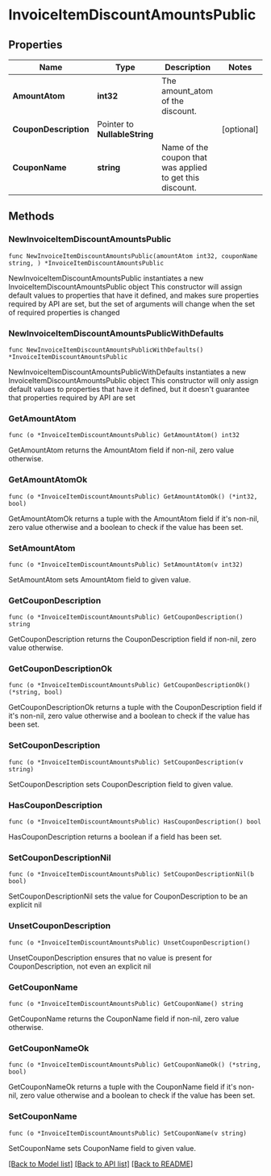 # InvoiceItemDiscountAmountsPublic

## Properties

Name | Type | Description | Notes
------------ | ------------- | ------------- | -------------
**AmountAtom** | **int32** | The amount_atom of the discount. | 
**CouponDescription** | Pointer to **NullableString** |  | [optional] 
**CouponName** | **string** | Name of the coupon that was applied to get this discount. | 

## Methods

### NewInvoiceItemDiscountAmountsPublic

`func NewInvoiceItemDiscountAmountsPublic(amountAtom int32, couponName string, ) *InvoiceItemDiscountAmountsPublic`

NewInvoiceItemDiscountAmountsPublic instantiates a new InvoiceItemDiscountAmountsPublic object
This constructor will assign default values to properties that have it defined,
and makes sure properties required by API are set, but the set of arguments
will change when the set of required properties is changed

### NewInvoiceItemDiscountAmountsPublicWithDefaults

`func NewInvoiceItemDiscountAmountsPublicWithDefaults() *InvoiceItemDiscountAmountsPublic`

NewInvoiceItemDiscountAmountsPublicWithDefaults instantiates a new InvoiceItemDiscountAmountsPublic object
This constructor will only assign default values to properties that have it defined,
but it doesn't guarantee that properties required by API are set

### GetAmountAtom

`func (o *InvoiceItemDiscountAmountsPublic) GetAmountAtom() int32`

GetAmountAtom returns the AmountAtom field if non-nil, zero value otherwise.

### GetAmountAtomOk

`func (o *InvoiceItemDiscountAmountsPublic) GetAmountAtomOk() (*int32, bool)`

GetAmountAtomOk returns a tuple with the AmountAtom field if it's non-nil, zero value otherwise
and a boolean to check if the value has been set.

### SetAmountAtom

`func (o *InvoiceItemDiscountAmountsPublic) SetAmountAtom(v int32)`

SetAmountAtom sets AmountAtom field to given value.


### GetCouponDescription

`func (o *InvoiceItemDiscountAmountsPublic) GetCouponDescription() string`

GetCouponDescription returns the CouponDescription field if non-nil, zero value otherwise.

### GetCouponDescriptionOk

`func (o *InvoiceItemDiscountAmountsPublic) GetCouponDescriptionOk() (*string, bool)`

GetCouponDescriptionOk returns a tuple with the CouponDescription field if it's non-nil, zero value otherwise
and a boolean to check if the value has been set.

### SetCouponDescription

`func (o *InvoiceItemDiscountAmountsPublic) SetCouponDescription(v string)`

SetCouponDescription sets CouponDescription field to given value.

### HasCouponDescription

`func (o *InvoiceItemDiscountAmountsPublic) HasCouponDescription() bool`

HasCouponDescription returns a boolean if a field has been set.

### SetCouponDescriptionNil

`func (o *InvoiceItemDiscountAmountsPublic) SetCouponDescriptionNil(b bool)`

 SetCouponDescriptionNil sets the value for CouponDescription to be an explicit nil

### UnsetCouponDescription
`func (o *InvoiceItemDiscountAmountsPublic) UnsetCouponDescription()`

UnsetCouponDescription ensures that no value is present for CouponDescription, not even an explicit nil
### GetCouponName

`func (o *InvoiceItemDiscountAmountsPublic) GetCouponName() string`

GetCouponName returns the CouponName field if non-nil, zero value otherwise.

### GetCouponNameOk

`func (o *InvoiceItemDiscountAmountsPublic) GetCouponNameOk() (*string, bool)`

GetCouponNameOk returns a tuple with the CouponName field if it's non-nil, zero value otherwise
and a boolean to check if the value has been set.

### SetCouponName

`func (o *InvoiceItemDiscountAmountsPublic) SetCouponName(v string)`

SetCouponName sets CouponName field to given value.



[[Back to Model list]](../README.md#documentation-for-models) [[Back to API list]](../README.md#documentation-for-api-endpoints) [[Back to README]](../README.md)



